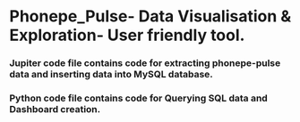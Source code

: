 # Phonepe_Pulse- Data Visualisation & Exploration- User friendly tool.
### Jupiter code file contains code for extracting phonepe-pulse data and inserting data into MySQL database.
### Python code file contains code for Querying SQL data and Dashboard creation.

